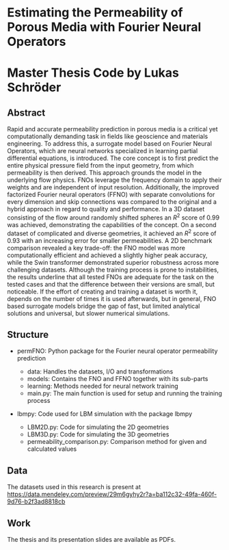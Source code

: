 Estimating the Permeability of Porous Media with Fourier Neural Operators
============
Master Thesis Code by Lukas Schröder
==============

Abstract
--------------
Rapid and accurate permeability prediction in porous media is a critical yet computationally demanding task in fields like geoscience and materials engineering. To address this, a surrogate model based on Fourier Neural Operators, which are neural networks specialized in learning partial differential equations, is introduced. The core concept is to first predict the entire physical pressure field from the input geometry, from which permeability is then derived. This approach grounds the model in the underlying flow physics. FNOs leverage the frequency domain to apply their weights and are independent of input resolution. Additionally, the improved factorized Fourier neural operators (FFNO) with separate convolutions for every dimension and skip connections was compared to the original and a hybrid approach in regard to quality and performance. In a 3D dataset consisting of the flow around randomly shifted spheres an $R^2$ score of 0.99 was achieved, demonstrating the capabilities of the concept. On a second dataset of complicated and diverse geometries, it achieved an $R^2$ score of 0.93 with an increasing error for smaller permeabilities. A 2D benchmark comparison revealed a key trade-off: the FNO model was more computationally efficient and achieved a slightly higher peak accuracy, while the Swin transformer demonstrated superior robustness across more challenging datasets. Although the training process is prone to instabilities, the results underline that all tested FNOs are adequate for the task on the tested cases and that the difference between their versions are small, but noticeable. If the effort of creating and training a dataset is worth it, depends on the number of times it is used afterwards, but in general, FNO based surrogate models bridge the gap of fast, but limited analytical solutions and universal, but slower numerical simulations.


Structure
--------------

- permFNO:       Python package for the Fourier neural operator permeability prediction
    - data:          Handles the datasets, I/O and transformations
    - models:        Contains the FNO and FFNO together with its sub-parts
    - learning:      Methods needed for neural network training
    - main.py:       The main function is used for setup and running the training process

- lbmpy:         Code used for LBM simulation with the package lbmpy
    - LBM2D.py: Code for simulating the 2D geometries
    - LBM3D.py: Code for simulating the 3D geometries
    - permeability_comparison.py: Comparison method for given and calculated values


Data
-----------
The datasets used in this research is present at https://data.mendeley.com/preview/29m6gyhy2r?a=ba112c32-49fa-460f-9d76-b2f3ad8818cb


Work
-----------
The thesis and its presentation slides are available as PDFs.
